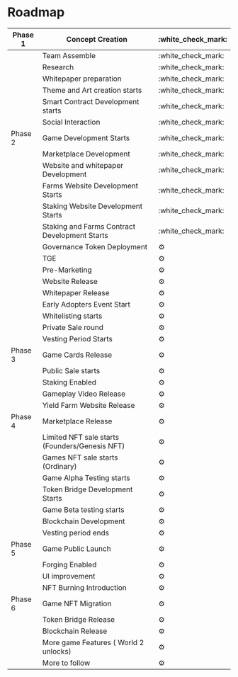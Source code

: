 # Roadmap

| Phase 1 | Concept Creation                               | :white\_check\_mark: |
| ------- | ---------------------------------------------- | -------------------- |
|         | Team Assemble                                  | :white\_check\_mark: |
|         | Research                                       | :white\_check\_mark: |
|         | Whitepaper preparation                         | :white\_check\_mark: |
|         | Theme and Art creation starts                  | :white\_check\_mark: |
|         | Smart Contract Development starts              | :white\_check\_mark: |
|         | Social Interaction                             | :white\_check\_mark: |
| Phase 2 | Game Development Starts                        | :white\_check\_mark: |
|         | Marketplace Development                        | :white\_check\_mark: |
|         | Website and whitepaper Development             | :white\_check\_mark: |
|         | Farms Website Development Starts               | :white\_check\_mark: |
|         | Staking Website Development Starts             | :white\_check\_mark: |
|         | Staking and Farms Contract Development Starts  | :white\_check\_mark: |
|         | Governance Token Deployment                    | :gear:               |
|         | TGE                                            | :gear:               |
|         | Pre-Marketing                                  | :gear:               |
|         | Website Release                                | :gear:               |
|         | Whitepaper Release                             | :gear:               |
|         | Early Adopters Event Start                     | :gear:               |
|         | Whitelisting starts                            | :gear:               |
|         | Private Sale round                             | :gear:               |
|         | Vesting Period Starts                          | :gear:               |
| Phase 3 | Game Cards Release                             | :gear:               |
|         | Public Sale starts                             | :gear:               |
|         | Staking Enabled                                | :gear:               |
|         | Gameplay Video Release                         | :gear:               |
|         | Yield Farm Website Release                     | :gear:               |
| Phase 4 | Marketplace Release                            | :gear:               |
|         | Limited NFT sale starts (Founders/Genesis NFT) | :gear:               |
|         | Games NFT sale starts (Ordinary)               | :gear:               |
|         | Game Alpha Testing starts                      | :gear:               |
|         | Token Bridge Development Starts                | :gear:               |
|         | Game Beta testing starts                       | :gear:               |
|         | Blockchain Development                         | :gear:               |
|         | Vesting period ends                            | :gear:               |
| Phase 5 | Game Public Launch                             | :gear:               |
|         | Forging Enabled                                | :gear:               |
|         | UI improvement                                 | :gear:               |
|         | NFT Burning Introduction                       | :gear:               |
| Phase 6 | Game NFT Migration                             | :gear:               |
|         | Token Bridge Release                           | :gear:               |
|         | Blockchain Release                             | :gear:               |
|         | More game Features ( World 2 unlocks)          | :gear:               |
|         | More to follow                                 | :gear:               |

